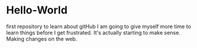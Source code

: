 # Hello-World
first repository to learn about gitHub
I am going to give myself more time to learn things before I get frustrated.
It's actually starting to make sense.
Making changes on the web.
